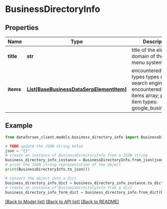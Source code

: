 # BusinessDirectoryInfo


## Properties

Name | Type | Description | Notes
------------ | ------------- | ------------- | -------------
**title** | **str** | title of the element domain of the online menu system | [optional] 
**items** | [**List[BaseBusinessDataSerpElementItem]**](BaseBusinessDataSerpElementItem.md) | encountered item types types of search engine results encountered in the items array; possible item types: google_business_info | [optional] 

## Example

```python
from dataforseo_client.models.business_directory_info import BusinessDirectoryInfo

# TODO update the JSON string below
json = "{}"
# create an instance of BusinessDirectoryInfo from a JSON string
business_directory_info_instance = BusinessDirectoryInfo.from_json(json)
# print the JSON string representation of the object
print(BusinessDirectoryInfo.to_json())

# convert the object into a dict
business_directory_info_dict = business_directory_info_instance.to_dict()
# create an instance of BusinessDirectoryInfo from a dict
business_directory_info_form_dict = business_directory_info.from_dict(business_directory_info_dict)
```
[[Back to Model list]](../README.md#documentation-for-models) [[Back to API list]](../README.md#documentation-for-api-endpoints) [[Back to README]](../README.md)


